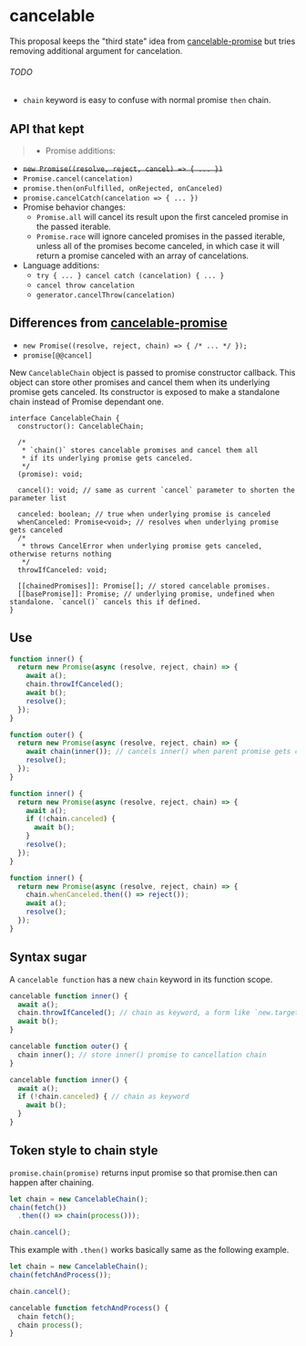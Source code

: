 # cancelable
This proposal keeps the "third state" idea from [cancelable-promise](https://github.com/domenic/cancelable-promise) but tries removing additional argument for cancelation.

###### TODO
- `chain` keyword is easy to confuse with normal promise `then` chain.

## API that kept

>- Promise additions:
  - ~~`new Promise((resolve, reject, cancel) => { ... })`~~
  - `Promise.cancel(cancelation)`
  - `promise.then(onFulfilled, onRejected, onCanceled)`
  - `promise.cancelCatch(cancelation => { ... })`
- Promise behavior changes:
  - `Promise.all` will cancel its result upon the first canceled promise in the passed iterable.
  - `Promise.race` will ignore canceled promises in the passed iterable, unless all of the promises become canceled, in which case it will return a promise canceled with an array of cancelations.
- Language additions:
  - `try { ... } cancel catch (cancelation) { ... }`
  - `cancel throw cancelation`
  - `generator.cancelThrow(cancelation)`

## Differences from [cancelable-promise](https://github.com/domenic/cancelable-promise)

- `new Promise((resolve, reject, chain) => { /* ... */ });`
- `promise[@@cancel]`

New `CancelableChain` object is passed to promise constructor callback. This object can store other promises and cancel them when its underlying promise gets canceled. Its constructor is exposed to make a standalone chain instead of Promise dependant one.

```
interface CancelableChain {
  constructor(): CancelableChain;

  /*
   * `chain()` stores cancelable promises and cancel them all
   * if its underlying promise gets canceled.
   */
  (promise): void;

  cancel(): void; // same as current `cancel` parameter to shorten the parameter list
  
  canceled: boolean; // true when underlying promise is canceled
  whenCanceled: Promise<void>; // resolves when underlying promise gets canceled
  /*
   * throws CancelError when underlying promise gets canceled, otherwise returns nothing
   */
  throwIfCanceled: void;
  
  [[chainedPromises]]: Promise[]; // stored cancelable promises.
  [[basePromise]]: Promise; // underlying promise, undefined when standalone. `cancel()` cancels this if defined.
}
```

## Use

```js
function inner() {
  return new Promise(async (resolve, reject, chain) => {
    await a();
    chain.throwIfCanceled();
    await b();
    resolve();
  });
}

function outer() {
  return new Promise(async (resolve, reject, chain) => {
    await chain(inner()); // cancels inner() when parent promise gets canceled
    resolve();
  });
}
```

```js
function inner() {
  return new Promise(async (resolve, reject, chain) => {
    await a();
    if (!chain.canceled) {
      await b();
    }
    resolve();
  });
}
```

```js
function inner() {
  return new Promise(async (resolve, reject, chain) => {
    chain.whenCanceled.then(() => reject());
    await a();
    resolve();
  });
}
```

## Syntax sugar

A `cancelable function` has a new `chain` keyword in its function scope.

```js
cancelable function inner() {
  await a();
  chain.throwIfCanceled(); // chain as keyword, a form like `new.target`
  await b();
}

cancelable function outer() {
  chain inner(); // store inner() promise to cancellation chain
}
```

```js
cancelable function inner() {
  await a();
  if (!chain.canceled) { // chain as keyword
    await b();
  }
}
```

## Token style to chain style

`promise.chain(promise)` returns input promise so that promise.then can happen after chaining.

```js
let chain = new CancelableChain();
chain(fetch())
  .then(() => chain(process()));

chain.cancel();
```

This example with `.then()` works basically same as the following example.

```js
let chain = new CancelableChain();
chain(fetchAndProcess());

chain.cancel();

cancelable function fetchAndProcess() {
  chain fetch();
  chain process();
}
```
